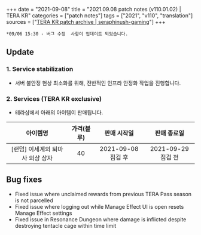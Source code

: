 +++
date = "2021-09-08"
title = "2021.09.08 patch notes (v110.01.02) | TERA KR"
categories = ["patch notes"]
tags = ["2021", "v110", "translation"]
sources = ["[TERA KR patch archive | seraphinush-gaming](/ko/patch/2021/v110-01-02)"]
+++

```
*09/06 15:30 - 버그 수정  사항이 업데이트 되었습니다.
```

## Update

### **1.** Service stabilization
- 서버 불안정 현상 최소화를 위해, 전반적인 인프라 안정화 작업을 진행합니다.

### **2.** Services (TERA KR exclusive)
- 테라샵에서 아래의 아이템이 판매됩니다.

| 아이템명 | 가격(블루) | 판매 시작일 | 판매 종료일 |
| :-: | :-: | :-: | :-: |
| [랜덤] 이세계의 퇴마사 의상 상자 | 40 | 2021-09-08 점검 후 | 2021-09-29 점검 전 |

## Bug fixes

- Fixed issue where unclaimed rewards from previous TERA Pass season is not parcelled
- Fixed issue where logging out while Manage Effect UI is open resets Manage Effect settings
- Fixed issue in Resonance Dungeon where damage is inflicted despite destroying tentacle cage within time limit
